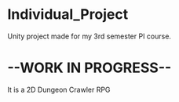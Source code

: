 # Individual_Project
Unity project made for my 3rd semester PI course.
# --WORK IN PROGRESS--
It is a 2D Dungeon Crawler RPG
